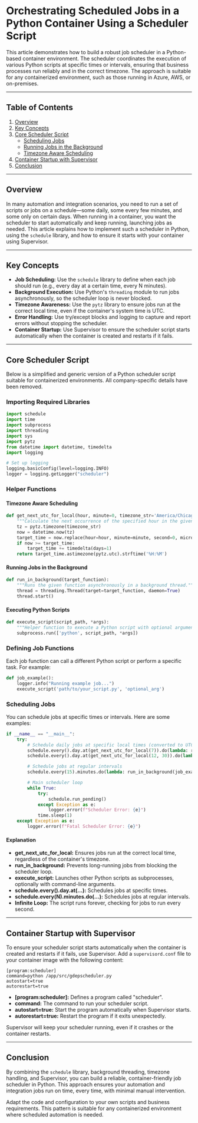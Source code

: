 # Orchestrating Scheduled Jobs in a Python Container Using a Scheduler Script

This article demonstrates how to build a robust job scheduler in a Python-based container environment. The scheduler coordinates the execution of various Python scripts at specific times or intervals, ensuring that business processes run reliably and in the correct timezone. The approach is suitable for any containerized environment, such as those running in Azure, AWS, or on-premises.

---

## Table of Contents
1. [Overview](#overview)
2. [Key Concepts](#key-concepts)
3. [Core Scheduler Script](#core-scheduler-script)
    - [Scheduling Jobs](#scheduling-jobs)
    - [Running Jobs in the Background](#running-jobs-in-the-background)
    - [Timezone Aware Scheduling](#timezone-aware-scheduling)
4. [Container Startup with Supervisor](#container-startup-with-supervisor)
5. [Conclusion](#conclusion)

---

## Overview

In many automation and integration scenarios, you need to run a set of scripts or jobs on a schedule—some daily, some every few minutes, and some only on certain days. When running in a container, you want the scheduler to start automatically and keep running, launching jobs as needed. This article explains how to implement such a scheduler in Python, using the `schedule` library, and how to ensure it starts with your container using Supervisor.

---

## Key Concepts

- **Job Scheduling:** Use the `schedule` library to define when each job should run (e.g., every day at a certain time, every N minutes).
- **Background Execution:** Use Python's `threading` module to run jobs asynchronously, so the scheduler loop is never blocked.
- **Timezone Awareness:** Use the `pytz` library to ensure jobs run at the correct local time, even if the container's system time is UTC.
- **Error Handling:** Use try/except blocks and logging to capture and report errors without stopping the scheduler.
- **Container Startup:** Use Supervisor to ensure the scheduler script starts automatically when the container is created and restarts if it fails.

---

## Core Scheduler Script

Below is a simplified and generic version of a Python scheduler script suitable for containerized environments. All company-specific details have been removed.

### Importing Required Libraries

```python
import schedule
import time
import subprocess
import threading
import sys
import pytz
from datetime import datetime, timedelta
import logging

# Set up logging
logging.basicConfig(level=logging.INFO)
logger = logging.getLogger("scheduler")
```

### Helper Functions

#### Timezone Aware Scheduling

```python
def get_next_utc_for_local(hour, minute=0, timezone_str='America/Chicago'):
    """Calculate the next occurrence of the specified hour in the given timezone and convert to UTC."""
    tz = pytz.timezone(timezone_str)
    now = datetime.now(tz)
    target_time = now.replace(hour=hour, minute=minute, second=0, microsecond=0)
    if now >= target_time:
        target_time += timedelta(days=1)
    return target_time.astimezone(pytz.utc).strftime('%H:%M')
```

#### Running Jobs in the Background

```python
def run_in_background(target_function):
    """Runs the given function asynchronously in a background thread."""
    thread = threading.Thread(target=target_function, daemon=True)
    thread.start()
```

#### Executing Python Scripts

```python
def execute_script(script_path, *args):
    """Helper function to execute a Python script with optional arguments."""
    subprocess.run(['python', script_path, *args])
```

### Defining Job Functions

Each job function can call a different Python script or perform a specific task. For example:

```python
def job_example():
    logger.info("Running example job...")
    execute_script('path/to/your_script.py', 'optional_arg')
```

### Scheduling Jobs

You can schedule jobs at specific times or intervals. Here are some examples:

```python
if __name__ == "__main__":
    try:
        # Schedule daily jobs at specific local times (converted to UTC)
        schedule.every().day.at(get_next_utc_for_local(7)).do(lambda: run_in_background(job_example)).tag('job_example', 'daily_task')
        schedule.every().day.at(get_next_utc_for_local(12, 30)).do(lambda: run_in_background(job_example)).tag('job_example', 'daily_task')

        # Schedule jobs at regular intervals
        schedule.every(15).minutes.do(lambda: run_in_background(job_example)).tag('job_example', 'frequent_task')

        # Main scheduler loop
        while True:
            try:
                schedule.run_pending()
            except Exception as e:
                logger.error(f"Scheduler Error: {e}")
            time.sleep(1)
    except Exception as e:
        logger.error(f"Fatal Scheduler Error: {e}")
```

#### Explanation
- **get_next_utc_for_local:** Ensures jobs run at the correct local time, regardless of the container's timezone.
- **run_in_background:** Prevents long-running jobs from blocking the scheduler loop.
- **execute_script:** Launches other Python scripts as subprocesses, optionally with command-line arguments.
- **schedule.every().day.at(...):** Schedules jobs at specific times.
- **schedule.every(N).minutes.do(...):** Schedules jobs at regular intervals.
- **Infinite Loop:** The script runs forever, checking for jobs to run every second.

---

## Container Startup with Supervisor

To ensure your scheduler script starts automatically when the container is created and restarts if it fails, use Supervisor. Add a `supervisord.conf` file to your container image with the following content:

```
[program:scheduler]
command=python /app/src/gdepscheduler.py
autostart=true
autorestart=true
```

- **[program:scheduler]:** Defines a program called "scheduler".
- **command:** The command to run your scheduler script.
- **autostart=true:** Start the program automatically when Supervisor starts.
- **autorestart=true:** Restart the program if it exits unexpectedly.

Supervisor will keep your scheduler running, even if it crashes or the container restarts.

---

## Conclusion

By combining the `schedule` library, background threading, timezone handling, and Supervisor, you can build a reliable, container-friendly job scheduler in Python. This approach ensures your automation and integration jobs run on time, every time, with minimal manual intervention.

Adapt the code and configuration to your own scripts and business requirements. This pattern is suitable for any containerized environment where scheduled automation is needed.
